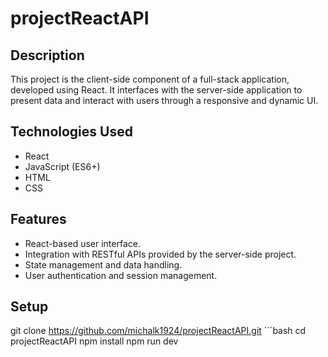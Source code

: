 # projectReactAPI

## Description
This project is the client-side component of a full-stack application, developed using React. It interfaces with the server-side application to present data and interact with users through a responsive and dynamic UI.

## Technologies Used
- React
- JavaScript (ES6+)
- HTML
- CSS

## Features
- React-based user interface.
- Integration with RESTful APIs provided by the server-side project.
- State management and data handling.
- User authentication and session management.

## Setup
   git clone https://github.com/michalk1924/projectReactAPI.git
      ```bash
   cd projectReactAPI
   npm install
   npm run dev

 
